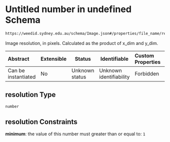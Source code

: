 # Untitled number in undefined Schema

```txt
https://weedid.sydney.edu.au/schema/Image.json#/properties/file_name/resolution
```

Image resolution, in pixels.
Calculated as the product of x_dim and y_dim.


| Abstract            | Extensible | Status         | Identifiable            | Custom Properties | Additional Properties | Access Restrictions | Defined In                                                              |
| :------------------ | ---------- | -------------- | ----------------------- | :---------------- | --------------------- | ------------------- | ----------------------------------------------------------------------- |
| Can be instantiated | No         | Unknown status | Unknown identifiability | Forbidden         | Allowed               | none                | [Image.schema.json\*](out/out/Image.schema.json "open original schema") |

## resolution Type

`number`

## resolution Constraints

**minimum**: the value of this number must greater than or equal to: `1`

